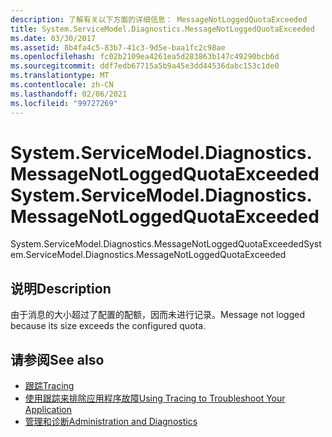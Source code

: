 ```yaml
---
description: 了解有关以下方面的详细信息： MessageNotLoggedQuotaExceeded
title: System.ServiceModel.Diagnostics.MessageNotLoggedQuotaExceeded
ms.date: 03/30/2017
ms.assetid: 8b4fa4c5-83b7-41c3-9d5e-baa1fc2c98ae
ms.openlocfilehash: fc02b2109ea4261ea5d283863b147c49290bcb6d
ms.sourcegitcommit: ddf7edb67715a5b9a45e3dd44536dabc153c1de0
ms.translationtype: MT
ms.contentlocale: zh-CN
ms.lasthandoff: 02/06/2021
ms.locfileid: "99727269"
---
```

# <a name="systemservicemodeldiagnosticsmessagenotloggedquotaexceeded"></a><span data-ttu-id="9278c-103">System.ServiceModel.Diagnostics.MessageNotLoggedQuotaExceeded</span><span class="sxs-lookup"><span data-stu-id="9278c-103">System.ServiceModel.Diagnostics.MessageNotLoggedQuotaExceeded</span></span>

<span data-ttu-id="9278c-104">System.ServiceModel.Diagnostics.MessageNotLoggedQuotaExceeded</span><span class="sxs-lookup"><span data-stu-id="9278c-104">System.ServiceModel.Diagnostics.MessageNotLoggedQuotaExceeded</span></span>  
  
## <a name="description"></a><span data-ttu-id="9278c-105">说明</span><span class="sxs-lookup"><span data-stu-id="9278c-105">Description</span></span>  

 <span data-ttu-id="9278c-106">由于消息的大小超过了配置的配额，因而未进行记录。</span><span class="sxs-lookup"><span data-stu-id="9278c-106">Message not logged because its size exceeds the configured quota.</span></span>  
  
## <a name="see-also"></a><span data-ttu-id="9278c-107">请参阅</span><span class="sxs-lookup"><span data-stu-id="9278c-107">See also</span></span>

- [<span data-ttu-id="9278c-108">跟踪</span><span class="sxs-lookup"><span data-stu-id="9278c-108">Tracing</span></span>](index.md)
- [<span data-ttu-id="9278c-109">使用跟踪来排除应用程序故障</span><span class="sxs-lookup"><span data-stu-id="9278c-109">Using Tracing to Troubleshoot Your Application</span></span>](using-tracing-to-troubleshoot-your-application.md)
- [<span data-ttu-id="9278c-110">管理和诊断</span><span class="sxs-lookup"><span data-stu-id="9278c-110">Administration and Diagnostics</span></span>](../index.md)
